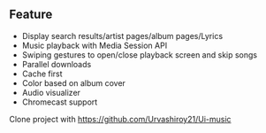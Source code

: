 ## Feature

- Display search results/artist pages/album pages/Lyrics
- Music playback with Media Session API
- Swiping gestures to open/close playback screen and skip songs
- Parallel downloads
- Cache first
- Color based on album cover
- Audio visualizer
- Chromecast support

Clone project with https://github.com/Urvashiroy21/Ui-music
